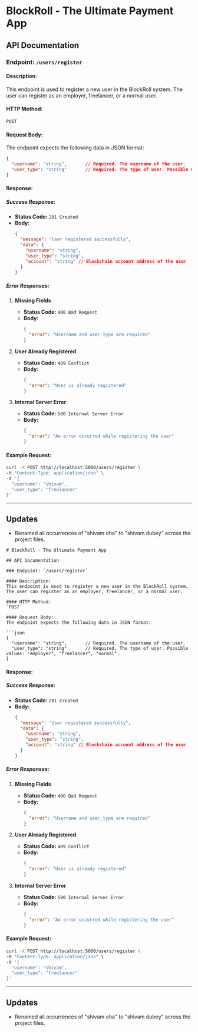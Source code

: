 # BlockRoll - The Ultimate Payment App

## API Documentation

### Endpoint: `/users/register`

#### Description:
This endpoint is used to register a new user in the BlockRoll system. The user can register as an employer, freelancer, or a normal user.

#### HTTP Method:
`POST`

#### Request Body:
The endpoint expects the following data in JSON format:

```json
{
  "username": "string",       // Required. The username of the user.
  "user_type": "string"       // Required. The type of user. Possible values: "employer", "freelancer", "normal".
}
```

#### Response:

##### Success Response:
- **Status Code:** `201 Created`
- **Body:**
  ```json
  {
    "message": "User registered successfully",
    "data": {
      "username": "string",
      "user_type": "string",
      "account": "string" // Blockchain account address of the user
    }
  }
  ```

##### Error Responses:
1. **Missing Fields**
   - **Status Code:** `400 Bad Request`
   - **Body:**
     ```json
     {
       "error": "Username and user_type are required"
     }
     ```

2. **User Already Registered**
   - **Status Code:** `409 Conflict`
   - **Body:**
     ```json
     {
       "error": "User is already registered"
     }
     ```

3. **Internal Server Error**
   - **Status Code:** `500 Internal Server Error`
   - **Body:**
     ```json
     {
       "error": "An error occurred while registering the user"
     }
     ```

#### Example Request:
```bash
curl -X POST http://localhost:5000/users/register \
-H "Content-Type: application/json" \
-d '{
  "username": "shivam",
  "user_type": "freelancer"
}'
```

---

## Updates
- Renamed all occurrences of "shivam oha" to "shivam dubey" across the project files.
```// filepath: c:\Users\shivam dubey\Desktop\ojha sir proj\Blockroll\README.md
# BlockRoll - The Ultimate Payment App

## API Documentation

### Endpoint: `/users/register`

#### Description:
This endpoint is used to register a new user in the BlockRoll system. The user can register as an employer, freelancer, or a normal user.

#### HTTP Method:
`POST`

#### Request Body:
The endpoint expects the following data in JSON format:

```json
{
  "username": "string",       // Required. The username of the user.
  "user_type": "string"       // Required. The type of user. Possible values: "employer", "freelancer", "normal".
}
```

#### Response:

##### Success Response:
- **Status Code:** `201 Created`
- **Body:**
  ```json
  {
    "message": "User registered successfully",
    "data": {
      "username": "string",
      "user_type": "string",
      "account": "string" // Blockchain account address of the user
    }
  }
  ```

##### Error Responses:
1. **Missing Fields**
   - **Status Code:** `400 Bad Request`
   - **Body:**
     ```json
     {
       "error": "Username and user_type are required"
     }
     ```

2. **User Already Registered**
   - **Status Code:** `409 Conflict`
   - **Body:**
     ```json
     {
       "error": "User is already registered"
     }
     ```

3. **Internal Server Error**
   - **Status Code:** `500 Internal Server Error`
   - **Body:**
     ```json
     {
       "error": "An error occurred while registering the user"
     }
     ```

#### Example Request:
```bash
curl -X POST http://localhost:5000/users/register \
-H "Content-Type: application/json" \
-d '{
  "username": "shivam",
  "user_type": "freelancer"
}'
```

---

## Updates
- Renamed all occurrences of "shivam oha" to "shivam dubey" across the project files.